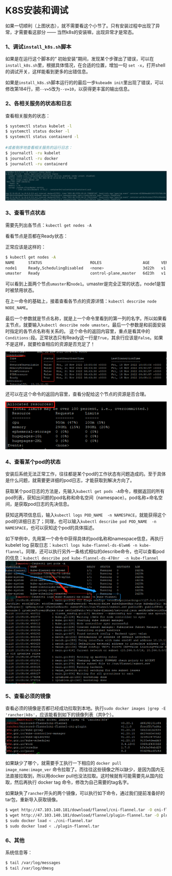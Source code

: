 # K8S安装和调试

如果一切顺利（上图状态），就不需要看这个小节了。只有安装过程中出现了异常，才需要看这部分 —— 当然k8s的安装嘛，出现异常才是常态。 

### 1、调试`install_k8s.sh`脚本

如果是在运行这个脚本的“ 初始安装”期间，发现某个步骤出了错误，可以在`install_k8s.sh`里，根据具体情况，在合适的位置，增加一句 `set -x`，打开shell的调试开关，这样能看到更多的出错信息。

如果是`install_k8s.sh`脚本运行的的最后一步`kubeadm init`里出现了错误，可以修改第184行，把`--v=5`改为`--v=10`，以获得更丰富的输出信息。

### 2、各相关服务的状态和日志

查看相关服务的状态：
```bash
$ systemctl status kubelet -l
$ systemctl status docker -l
$ systemctl status containerd -l

#或者倒序地查看相关服务的运行日志：
$ journalctl -ru kubelet 
$ journalctl -ru docker
$ journalctl -ru containerd
```
![服务状态](images/service-status.png)

### 3、查看节点状态

需要先列出各节点：`kubectl get nodes -A`

看看节点是否都在Ready状态：

正常应该是这样的：
```bash
$ kubectl get nodes -A
NAME      STATUS                     ROLES                  AGE     VERSION
node1     Ready,SchedulingDisabled   <none>                 3d22h   v1.20.15
umaster   Ready                      control-plane,master   6d23h   v1.20.15
```

可以看到上面两个节点`umaster`和`node1`。umaster是完全正常的状态，node1是暂时被禁用状态。

在上一命令的基础上，接着查看各节点的资源详情：`kubectl describe node NODE_NAME`。

最后一个参数就是节点名称，就是上一个命令里看到的第一列的名字。所以如果看主节点，就要输入`kubectl describe node umaster`。最后一个参数是和前面安装时指定的各节点名称有关系的。 这个命令的返回内容里，重点是看其中的`Conditions:`段。正常状态只有Ready这一行是`True`，其余行应该是`False`。如果不是这样，就要检查相应的资源是否充足了！  

![节点属性](images/node-desc2.png)

还可以在这个命令的返回内容里，查看分配给这个节点的资源是否合理。  

![节点属性](images/node-desc1.png)     

### 4、查看某个pod的状态

安装后系统无法正常工作，往往都是某个pod的工作状态有问题造成的。至于具体是什么问题，就需要更详细的pod日志，才能获取到解决方向了。

获取某个pod日志的方法是，先输入`kubectl get pods -A`命令，根据返回的所有pod列表，获知出问题的pod名称和命名空间（namespace）。pod名称+命名空间，是获取pod日志的先决信息。

获知这两项信息后，输入`kubectl logs POD_NAME  -n NAMESPACE`，就能获得这个pod的详细日志了；同理，也可以输入`kubectl describe pod POD_NAME  -n NAMESPACE`，也可以获知这个pod的具体描述。

如下举例中，先用第一个命令中获得具体的pod名称和namespace信息，再执行kubelet log 获取日志：`kubectl logs kube-flannel-ds-6lwm6 -n kube-flannel`。同理，还可以执行另外一条格式相似的describe命令，也可以查看pod的信息：`kubectl describe pod kube-flannel-ds-478nr  -n kube-flannel`
![节点属性](images/check-pod-log.png)  

### 5、查看必须的镜像

查看必须的镜像是否都已经成功拉取到本地。执行`sudo docker images |grep -E 'rancher|k8s'`，应该能看到如下的镜像列表（共9个）。
  ![镜像列表](images/k8s-images-list.png)  

如果缺少了哪个，就需要手工执行一下相应的 `docker pull image_name:image_ver` 命令拉取了。而往往这些镜像之所以缺少，是因为国内无法直接拉取到，所以用docker pull也没法拉取。这时候就有可能需要先从国内拉取，然后再执行 docker tag 命令，修改为自己需要的tag名字。

如果缺失了`rancher`开头的两个镜像，可以执行如下命令，通过我们提前准备好的tar包，重新导入获取镜像。

```bash  
$ wget http://47.103.140.181/download/flannel/cni-flannel.tar -O cni-flannel.tar
$ wget http://47.103.140.181/download/flannel/plugin-flannel.tar -O plugin-flannel.tar
$ sudo docker load < ./cni-flannel.tar
$ sudo docker load < ./plugin-flannel.tar
```

### 6、其他

系统信息等：

```bash
$ tail /var/log/messages 
$ tail /var/log/dmesg
```
